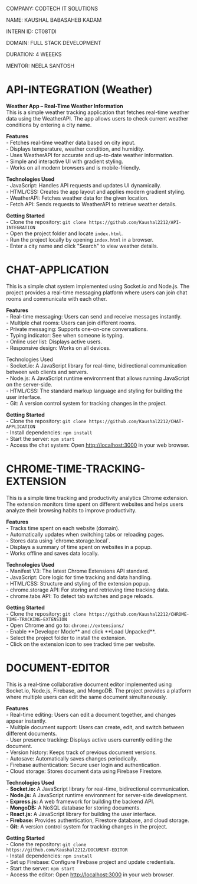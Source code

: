 COMPANY: CODTECH IT SOLUTIONS

NAME: KAUSHAL BABASAHEB KADAM

INTERN ID: CT08TDI

DOMAIN: FULL STACK DEVELOPMENT

DURATION: 4 WEEEKS

MENTOR: NEELA SANTOSH

# API-INTEGRATION (Weather)

<p>
  <b align="center">Weather App – Real-Time Weather Information</b><br>
  This is a simple weather tracking application that fetches real-time weather data using the WeatherAPI.  
  The app allows users to check current weather conditions by entering a city name.
</p>

<p>
  <b align="center">Features</b><br>
  - Fetches real-time weather data based on city input.<br>
  - Displays temperature, weather condition, and humidity.<br>
  - Uses WeatherAPI for accurate and up-to-date weather information.<br>
  - Simple and interactive UI with gradient styling.<br>
  - Works on all modern browsers and is mobile-friendly.<br>
</p>

<p>
  <b align="center">Technologies Used</b><br>
  - JavaScript: Handles API requests and updates UI dynamically.<br>
  - HTML/CSS: Creates the app layout and applies modern gradient styling.<br>
  - WeatherAPI: Fetches weather data for the given location.<br>
  - Fetch API: Sends requests to WeatherAPI to retrieve weather details.<br>
</p>

<p>
  <b align="center">Getting Started</b><br>
  - Clone the repository: <code>git clone https://github.com/Kaushal2212/API-INTEGRATION</code><br>
  - Open the project folder and locate <code>index.html</code>.<br>
  - Run the project locally by opening <code>index.html</code> in a browser.<br>
  - Enter a city name and click "Search" to view weather details.<br>
</p>

# CHAT-APPLICATION
This is a simple chat system implemented using Socket.io and Node.js. The project provides a real-time messaging platform where users can join chat rooms and communicate with each other.<br/>
<p>
  <b align="center">Features</b><br>
  - Real-time messaging: Users can send and receive messages instantly.<br>
  - Multiple chat rooms: Users can join different rooms.<br>
  - Private messaging: Supports one-on-one conversations.<br>
  - Typing indicator: See when someone is typing.<br>
  - Online user list: Displays active users.<br>
  - Responsive design: Works on all devices.<br>
</p>

<p >
  <balign="center">Technologies Used</b><br>
  - Socket.io: A JavaScript library for real-time, bidirectional communication between web clients and servers.<br>
  - Node.js: A JavaScript runtime environment that allows running JavaScript on the server-side.<br>
  - HTML/CSS: The standard markup language and styling for building the user interface.<br>
  - Git: A version control system for tracking changes in the project.<br>
</p>

<p>
  <b align="center">Getting Started</b><br>
  - Clone the repository: <code>git clone https://github.com/Kaushal2212/CHAT-APPLICATION</code><br>
  - Install dependencies: <code>npm install</code><br>
  - Start the server: <code>npm start</code><br>
  - Access the chat system: Open <a href="http://localhost:3000">http://localhost:3000</a> in your web browser.<br>
</p>

# CHROME-TIME-TRACKING-EXTENSION
This is a simple time tracking and productivity analytics Chrome extension. The extension monitors time spent on different websites and helps users analyze their browsing habits to improve productivity.<br/>

<p>
  <b align="center">Features</b><br>
  - Tracks time spent on each website (domain).<br>
  - Automatically updates when switching tabs or reloading pages.<br>
  - Stores data using `chrome.storage.local`.<br>
  - Displays a summary of time spent on websites in a popup.<br>
  - Works offline and saves data locally.<br>
</p>

<p>
  <b align="center">Technologies Used</b><br>
  - Manifest V3: The latest Chrome Extensions API standard.<br>
  - JavaScript: Core logic for time tracking and data handling.<br>
  - HTML/CSS: Structure and styling of the extension popup.<br>
  - chrome.storage API: For storing and retrieving time tracking data.<br>
  - chrome.tabs API: To detect tab switches and page reloads.<br>
</p>

<p>
  <b align="center">Getting Started</b><br>
  - Clone the repository: <code>git clone https://github.com/Kaushal2212/CHROME-TIME-TRACKING-EXTENSION</code><br>
  - Open Chrome and go to: <code>chrome://extensions/</code><br>
  - Enable **Developer Mode** and click **Load Unpacked**.<br>
  - Select the project folder to install the extension.<br>
  - Click on the extension icon to see tracked time per website.<br>
</p>

# DOCUMENT-EDITOR

<p>This is a real-time collaborative document editor implemented using Socket.io, Node.js, Firebase, and MongoDB. The project provides a platform where multiple users can edit the same document simultaneously.</p>

<p>
  <b align="center">Features</b><br>
  - Real-time editing: Users can edit a document together, and changes appear instantly.<br>
  - Multiple document support: Users can create, edit, and switch between different documents.<br>
  - User presence tracking: Displays active users currently editing the document.<br>
  - Version history: Keeps track of previous document versions.<br>
  - Autosave: Automatically saves changes periodically.<br>
  - Firebase authentication: Secure user login and authentication.<br>
  - Cloud storage: Stores document data using Firebase Firestore.<br>
</p>

<p>
  <b align="center">Technologies Used</b><br>
  - <b>Socket.io:</b> A JavaScript library for real-time, bidirectional communication.<br>
  - <b>Node.js:</b> A JavaScript runtime environment for server-side development.<br>
  - <b>Express.js:</b> A web framework for building the backend API.<br>
  - <b>MongoDB:</b> A NoSQL database for storing documents.<br>
  - <b>React.js:</b> A JavaScript library for building the user interface.<br>
  - <b>Firebase:</b> Provides authentication, Firestore database, and cloud storage.<br>
  - <b>Git:</b> A version control system for tracking changes in the project.<br>
</p>

<p>
  <b align="center">Getting Started</b><br>
  - Clone the repository: <code>git clone https://github.com/Kaushal2212/DOCUMENT-EDITOR</code><br>
  - Install dependencies: <code>npm install</code><br>
  - Set up Firebase: Configure Firebase project and update credentials.<br>
  - Start the server: <code>npm start</code><br>
  - Access the editor: Open <a href="http://localhost:3000">http://localhost:3000</a> in your web browser.<br>
</p>

